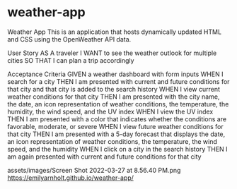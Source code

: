 # weather-app
Weather App
This is an application that hosts dynamically updated HTML and CSS using the OpenWeather API data. 

User Story 
AS A traveler
I WANT to see the weather outlook for multiple cities
SO THAT I can plan a trip accordingly

Acceptance Criteria 
GIVEN a weather dashboard with form inputs
WHEN I search for a city
THEN I am presented with current and future conditions for that city and that city is added to the search history
WHEN I view current weather conditions for that city
THEN I am presented with the city name, the date, an icon representation of weather conditions, the temperature, the humidity, the wind speed, and the UV index
WHEN I view the UV index
THEN I am presented with a color that indicates whether the conditions are favorable, moderate, or severe
WHEN I view future weather conditions for that city
THEN I am presented with a 5-day forecast that displays the date, an icon representation of weather conditions, the temperature, the wind speed, and the humidity
WHEN I click on a city in the search history
THEN I am again presented with current and future conditions for that city

assets/images/Screen Shot 2022-03-27 at 8.56.40 PM.png
https://emilyarnholt.github.io/weather-app/
